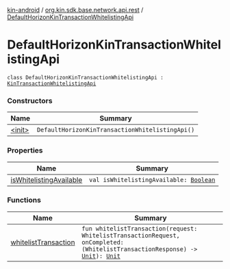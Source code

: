 [kin-android](../../index.md) / [org.kin.sdk.base.network.api.rest](../index.md) / [DefaultHorizonKinTransactionWhitelistingApi](./index.md)

# DefaultHorizonKinTransactionWhitelistingApi

`class DefaultHorizonKinTransactionWhitelistingApi : `[`KinTransactionWhitelistingApi`](../../org.kin.sdk.base.network.api/-kin-transaction-whitelisting-api/index.md)

### Constructors

| Name | Summary |
|---|---|
| [&lt;init&gt;](-init-.md) | `DefaultHorizonKinTransactionWhitelistingApi()` |

### Properties

| Name | Summary |
|---|---|
| [isWhitelistingAvailable](is-whitelisting-available.md) | `val isWhitelistingAvailable: `[`Boolean`](https://kotlinlang.org/api/latest/jvm/stdlib/kotlin/-boolean/index.html) |

### Functions

| Name | Summary |
|---|---|
| [whitelistTransaction](whitelist-transaction.md) | `fun whitelistTransaction(request: WhitelistTransactionRequest, onCompleted: (WhitelistTransactionResponse) -> `[`Unit`](https://kotlinlang.org/api/latest/jvm/stdlib/kotlin/-unit/index.html)`): `[`Unit`](https://kotlinlang.org/api/latest/jvm/stdlib/kotlin/-unit/index.html) |
